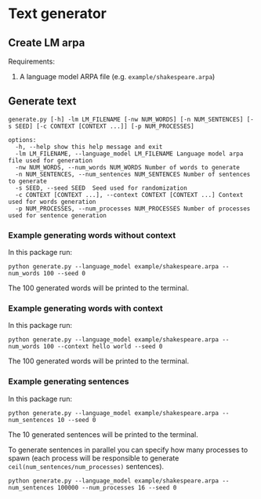 # Text generator

## Create LM arpa

Requirements:

1. A language model ARPA file (e.g. `example/shakespeare.arpa`)

## Generate text

```
generate.py [-h] -lm LM_FILENAME [-nw NUM_WORDS] [-n NUM_SENTENCES] [-s SEED] [-c CONTEXT [CONTEXT ...]] [-p NUM_PROCESSES]

options:
  -h, --help show this help message and exit
  -lm LM_FILENAME, --language_model LM_FILENAME Language model arpa file used for generation
  -nw NUM_WORDS, --num_words NUM_WORDS Number of words to generate
  -n NUM_SENTENCES, --num_sentences NUM_SENTENCES Number of sentences to generate
  -s SEED, --seed SEED  Seed used for randomization
  -c CONTEXT [CONTEXT ...], --context CONTEXT [CONTEXT ...] Context used for words generation
  -p NUM_PROCESSES, --num_processes NUM_PROCESSES Number of processes used for sentence generation
```

### Example generating words without context

In this package run:

```
python generate.py --language_model example/shakespeare.arpa --num_words 100 --seed 0
```

The 100 generated words will be printed to the terminal.

### Example generating words with context

In this package run:

```
python generate.py --language_model example/shakespeare.arpa --num_words 100 --context hello world --seed 0
```

The 100 generated words will be printed to the terminal.

### Example generating sentences

In this package run:

```
python generate.py --language_model example/shakespeare.arpa --num_sentences 10 --seed 0
```

The 10 generated sentences will be printed to the terminal.

To generate sentences in parallel you can specify how many processes to spawn (each process will be responsible to generate `ceil(num_sentences/num_processes)` sentences).

```
python generate.py --language_model example/shakespeare.arpa --num_sentences 100000 --num_processes 16 --seed 0
```
